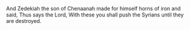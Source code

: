 And Zedekiah the son of Chenaanah made for himself horns of iron and said, Thus says the Lord, With these you shall push the Syrians until they are destroyed.
